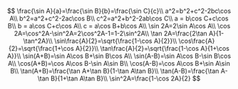 $$
\frac{\sin A}{a}=\frac{\sin B}{b}=\frac{\sin C}{c}\\
a^2=b^2+c^2-2bc\cos A\\
b^2=a^2+c^2-2ac\cos B\\
c^2=a^2+b^2-2ab\cos C\\
a = b\cos C+c\cos B\\
b = a\cos C+c\cos A\\
c = a\cos B+b\cos A\\
\sin 2A=2\sin A\cos A\\
\cos 2A=\cos^2A-\sin^2A=2\cos^2A-1=1-2\sin^2A\\
\tan 2A=\frac{2\tan A}{1-\tan^2A}\\
\sin\frac{A}{2}=\sqrt{\frac{1-\cos A}{2}}\\
\cos\frac{A}{2}=\sqrt{\frac{1+\cos A}{2}}\\
\tan\frac{A}{2}=\sqrt{\frac{1-\cos A}{1+\cos A}}\\
\sin(A+B)=\sin A\cos B+\sin B\cos A\\
\sin(A-B)=\sin A\cos B-\sin B\cos A\\
\cos(A+B)=\cos A\cos B-\sin A\sin B\\
\cos(A-B)=\cos A\cos B+\sin A\sin B\\
\tan(A+B)=\frac{\tan A+\tan B}{1-\tan A\tan B}\\
\tan(A-B)=\frac{\tan A-\tan B}{1+\tan A\tan B}\\
\sin^2A=\frac{1-\cos 2A}{2}
$$